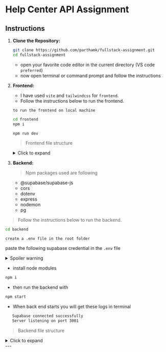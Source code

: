 # Help Center API Assignment

## Instructions

1. **Clone the Repository:**

   ```bash
   git clone https://github.com/parthamk/fullstack-assignment.git
   cd fullstack-assignment
   ```
   - open your favorite code editor in the current directory (VS code `preferred`)
   - now open terminal or command prompt and follow the instructions
   
2. **Frontend:**

   - I have used `vite` and `tailwindcss` for `frontend`.
   - Follow the instructions below to run the frontend.

   `to run the frontend on local machine`

   ```bash
   cd frontend
   npm i
   ```

   ```bash
   npm run dev
   ```

   > Frontend file structure

   <details>
      <summary>Click to expand</summary>
      ```
      └── 📁frontend
         └── 📁public
            └── check.svg
            └── vite.svg
         └── 📁src
            └── 📁assets
                  └── react.svg
            └── 📁components
                  └── CardGrid.jsx
                  └── Footer.jsx
                  └── Header.jsx
                  └── SearchBar.jsx
            └── 📁context
                  └── CardContext.jsx
            └── App.css
            └── App.jsx
            └── index.css
            └── main.jsx
         └── .gitignore
         └── eslint.config.js
         └── index.html
         └── package-lock.json
         └── package.json
         └── postcss.config.js
         └── README.md
         └── tailwind.config.js
         └── vite.config.js
      ```
   </details>

   

3. **Backend:**

   > Npm packages used are following
      - @supabase/supabase-js
      - cors
      - dotenv
      - express
      - nodemon
      - pg


> Follow the instructions below to run the backend.

   ```bash
   cd backend
   ```

   `create a .env file in the root folder`

   paste the following supabase credential in the `.env` file

   <details>
      <summary>Spoiler warning</summary>

      ```
      SUPABASE_URL=https://wrgfkdrxzlonqznuqutg.supabase.co
      SUPABASE_ANON_KEY=eyJhbGciOiJIUzI1NiIsInR5cCI6IkpXVCJ9.eyJpc3MiOiJzdXBhYmFzZSIsInJlZiI6IndyZ2ZrZHJ4emxvbnF6bnVxdXRnIiwicm9sZSI6ImFub24iLCJpYXQiOjE3MjM5MTYxNjAsImV4cCI6MjAzOTQ5MjE2MH0.ivvMmOjjDs_tyxg7mffLbJgd27IaKXSGegKqjnt-w4c
      ```
   </details>

   - install node modules

   ```bash
   npm i
   ```   
   - then run the backend with 

   ```bash 
   npm start
   ```

   - When back end starts you will get these logs in terminal
   ```bash
      Supabase connected successfully
      Server listening on port 3001
   ```

> Backend file structure

   <details>
      <summary>Click to expand</summary>
      ```
      └── 📁backend
         └── 📁routes
            └── cards.js
         └── .env
         └── .gitignore
         └── package-lock.json
         └── package.json
         └── server.js
      ```
   </details>
---
